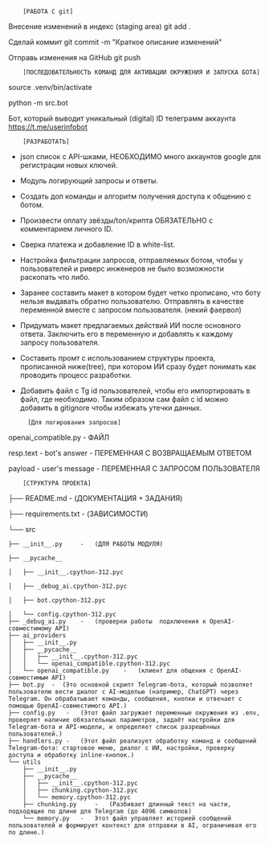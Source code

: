         [РАБОТА С git]

Внесение изменений в индекс (staging area)
git add .

Сделай коммит
git commit -m "Краткое описание изменений"

Отправь изменения на GitHub
git push


        [ПОСЛЕДОВАТЕЛЬНОСТЬ КОМАНД ДЛЯ АКТИВАЦИИ ОКРУЖЕНИЯ И ЗАПУСКА БОТА]

source .venv/bin/activate

python -m src.bot


Бот, который выводит уникальный (digital) ID телеграмм аккаунта
https://t.me/userinfobot




        [РАЗРАБОТАТЬ]

- json список с API-шками, НЕОБХОДИМО много аккаунтов google для регистрации новых ключей. 

- Модуль логирующий запросы и ответы. 

- Создать доп команды и алгоритм получения доступа к общению с ботом.        

- Произвести оплату звёзды/ton/крипта ОБЯЗАТЕЛЬНО с комментарием личного ID. 

- Сверка платежа и добавление ID в white-list. 

- Настройка фильтрации запросов, отправляемых ботом, чтобы у пользователей и риверс инженеров не было возможности раскопать что либо. 

- Заранее составить макет в котором будет четко прописано, что боту нельзя выдавать обратно пользователю. Отправлять в качестве переменной вместе с запросом пользователя. (некий фаервол)

- Придумать макет предлагаемых действий ИИ после основного ответа. Заключить его в переменную и добавлять к каждому запросу пользователя. 

- Составить промт с использованием структуры проекта, прописанной ниже(tree), при котором ИИ сразу будет понимать как проводить процесс разработки. 

- Добавить файл с Tg id пользователей, чтобы его импортировать в файл, где необходимо. Таким образом сам файл с id можно добавить в gitignore чтобы избежать утечки данных. 







        [Для логирования запросов]

openai_compatible.py    -   ФАЙЛ

resp.text - bot's answer    -   ПЕРЕМЕННАЯ С ВОЗВРАЩАЕМЫМ ОТВЕТОМ

payload - user's message    -   ПЕРЕМЕННАЯ С ЗАПРОСОМ ПОЛЬЗОВАТЕЛЯ







        [СТРУКТУРА ПРОЕКТА]

├── README.md       -       (ДОКУМЕНТАЦИЯ + ЗАДАНИЯ)

├── requirements.txt    -   (ЗАВИСИМОСТИ)

└── src

    ├── __init__.py     -   (ДЛЯ РАБОТЫ МОДУЛЯ)

    ├── __pycache__

    │   ├── __init__.cpython-312.pyc

    │   ├── _debug_ai.cpython-312.pyc

    │   ├── bot.cpython-312.pyc

    │   └── config.cpython-312.pyc
    ├── _debug_ai.py    -   (проверки работы  подключения к OpenAI-совместимому API)
    ├── ai_providers  
    │   ├── __init__.py
    │   ├── __pycache__
    │   │   ├── __init__.cpython-312.pyc
    │   │   └── openai_compatible.cpython-312.pyc
    │   └── openai_compatible.py    -   (клиент для общения с OpenAI-совместимым API)
    ├── bot.py  -  (Это основной скрипт Telegram-бота, который позволяет пользователю вести диалог с AI-моделью (например, ChatGPT) через Telegram. Он обрабатывает команды, сообщения, кнопки и отвечает с помощью OpenAI-совместимого API.)
    ├── config.py   -   (Этот файл загружает переменные окружения из .env, проверяет наличие обязательных параметров, задаёт настройки для Telegram-бота и API-модели, и определяет список разрешённых пользователей.)
    ├── handlers.py -   (Этот файл реализует обработку команд и сообщений Telegram-бота: стартовое меню, диалог с ИИ, настройки, проверку доступа и обработку inline-кнопок.)
    └── utils
        ├── __init__.py
        ├── __pycache__
        │   ├── __init__.cpython-312.pyc
        │   ├── chunking.cpython-312.pyc
        │   └── memory.cpython-312.pyc
        ├── chunking.py     -   (Разбивает длинный текст на части, подходящие по длине для Telegram (до 4096 символов)
        └── memory.py   -   Этот файл управляет историей сообщений пользователей и формирует контекст для отправки в AI, ограничивая его по длине.)